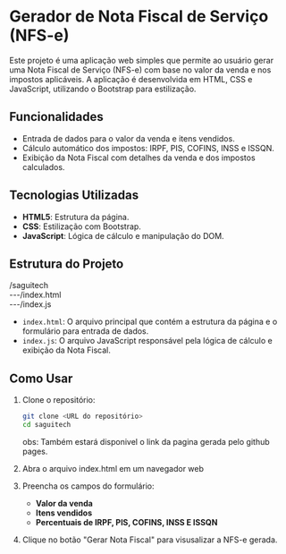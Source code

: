 # Gerador de Nota Fiscal de Serviço (NFS-e)

Este projeto é uma aplicação web simples que permite ao usuário gerar uma Nota Fiscal de Serviço (NFS-e) com base no valor da venda e nos impostos aplicáveis. A aplicação é desenvolvida em HTML, CSS e JavaScript, utilizando o Bootstrap para estilização.

## Funcionalidades

- Entrada de dados para o valor da venda e itens vendidos.
- Cálculo automático dos impostos: IRPF, PIS, COFINS, INSS e ISSQN.
- Exibição da Nota Fiscal com detalhes da venda e dos impostos calculados.

## Tecnologias Utilizadas

- **HTML5**: Estrutura da página.
- **CSS**: Estilização com Bootstrap.
- **JavaScript**: Lógica de cálculo e manipulação do DOM.

## Estrutura do Projeto
/saguitech <br/>
---/index.html <br/>
---/index.js

- `index.html`: O arquivo principal que contém a estrutura da página e o formulário para entrada de dados.
- `index.js`: O arquivo JavaScript responsável pela lógica de cálculo e exibição da Nota Fiscal.

## Como Usar

1. Clone o repositório:
   ```bash
   git clone <URL do repositório>
   cd saguitech
   ```
    obs: Também estará disponivel o link da pagina gerada pelo github pages.

2. Abra o arquivo index.html em um navegador web
3. Preencha os campos do formulário:
   - **Valor da venda**
   - **Itens vendidos**
   - **Percentuais de IRPF, PIS, COFINS, INSS E ISSQN**
4. Clique no botão "Gerar Nota Fiscal" para visusalizar a NFS-e gerada.
